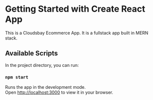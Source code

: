 # Getting Started with Create React App

This is a Cloudsbay Ecommerce App. It is a fullstack app built in MERN stack.

## Available Scripts

In the project directory, you can run:

### `npm start`

Runs the app in the development mode.\
Open [http://localhost:3000](http://localhost:3000) to view it in your browser.
